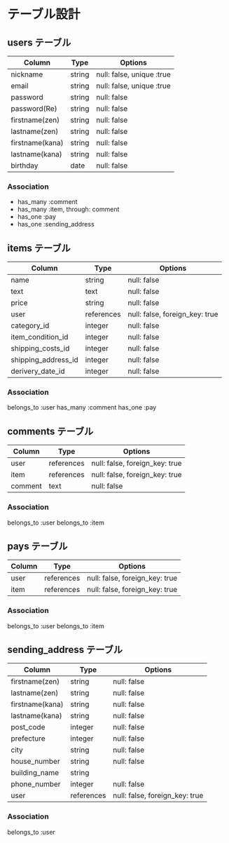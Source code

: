 # テーブル設計

## users テーブル

| Column          | Type   | Options                    |
| --------------- | ------ | -------------------------- |
| nickname        | string | null: false, unique :true  |
| email           | string | null: false, unique :true  |
| password        | string | null: false                |
| password(Re)    | string | null: false                |
| firstname(zen)  | string | null: false                |
| lastname(zen)   | string | null: false                |
| firstname(kana) | string | null: false                |
| lastname(kana)  | string | null: false                |
| birthday        | date   | null: false                |

### Association
- has_many :comment
- has_many :item, through: comment
- has_one :pay
- has_one :sending_address

## items テーブル

| Column              | Type       | Options                        |
| ------------------- | ---------- | ------------------------------ |
| name                | string     | null: false                    |
| text                | text       | null: false                    |
| price               | string     | null: false                    |
| user                | references | null: false, foreign_key: true |
| category_id         | integer    | null: false                    |
| item_condition_id   | integer    | null: false                    |
| shipping_costs_id   | integer    | null: false                    |
| shipping_address_id | integer    | null: false                    |
| derivery_date_id    | integer    | null: false                    |

### Association
belongs_to :user
has_many :comment
has_one :pay

## comments テーブル

| Column    | Type       | Options                        |
| --------- | ---------- | ------------------------------ |
| user      | references | null: false, foreign_key: true |
| item      | references | null: false, foreign_key: true |
| comment   | text       | null: false                    |

### Association
belongs_to :user
belongs_to :item

## pays テーブル

| Column      | Type       | Options                        |
| ----------- | ---------- | ------------------------------ |
| user        | references | null: false, foreign_key: true |
| item        | references | null: false, foreign_key: true |

### Association
belongs_to :user
belongs_to :item

## sending_address テーブル

| Column          | Type      | Options                        |
| --------------- | --------- | ------------------------------ |
| firstname(zen)  | string    | null: false                    |
| lastname(zen)   | string    | null: false                    |
| firstname(kana) | string    | null: false                    |
| lastname(kana)  | string    | null: false                    |
| post_code       | integer   | null: false                    |
| prefecture      | integer   | null: false                    |
| city            | string    | null: false                    |
| house_number    | string    | null: false                    |
| building_name   | string    |                                |
| phone_number    | integer   | null: false                    |
| user            | references| null: false, foreign_key: true |

### Association
belongs_to :user

